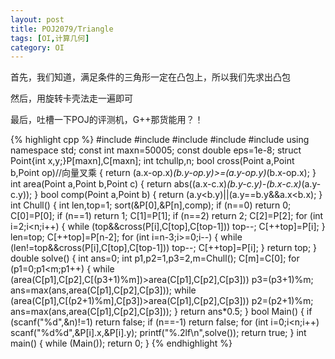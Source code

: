 ```yaml
---
layout: post
title: POJ2079/Triangle
tags: [OI,计算几何]
category: OI
---
```


首先，我们知道，满足条件的三角形一定在凸包上，所以我们先求出凸包

然后，用旋转卡壳法走一遍即可

最后，吐槽一下POJ的评测机，G++那货能用？！

{% highlight cpp %}
#include <iostream>
#include <cstdio>
#include <cstring>
#include <algorithm>
#include <cmath>
using namespace std;
const int maxn=50005;
const double eps=1e-8;
struct Point{int x,y;}P[maxn],C[maxn];
int tchullp,n;
bool cross(Point a,Point b,Point op)//向量叉乘
{
    return (a.x-op.x)*(b.y-op.y)>=(a.y-op.y)*(b.x-op.x);
}
int area(Point a,Point b,Point c)
{
    return abs((a.x-c.x)*(b.y-c.y)-(b.x-c.x)*(a.y-c.y));
}
bool comp(Point a,Point b)
{
    return (a.y<b.y)||(a.y==b.y&&a.x<b.x);
}
int Chull()
{
    int len,top=1;
    sort(&P[0],&P[n],comp);
    if (n==0) return 0;
        C[0]=P[0];
    if (n==1) return 1;
        C[1]=P[1];
    if (n==2) return 2;
        C[2]=P[2];
    for (int i=2;i<n;i++)
    {
        while (top&&cross(P[i],C[top],C[top-1]))
            top--;
        C[++top]=P[i];
    }
    len=top;
    C[++top]=P[n-2];
    for (int i=n-3;i>=0;i--)
    {
        while (len!=top&&cross(P[i],C[top],C[top-1]))
            top--;
        C[++top]=P[i];
    }
    return top;
}
double solve()
{
    int ans=0;
    int p1,p2=1,p3=2,m=Chull();
    C[m]=C[0];
    for (p1=0;p1<m;p1++)
    {
        while (area(C[p1],C[p2],C[(p3+1)%m])>area(C[p1],C[p2],C[p3]))
            p3=(p3+1)%m;
        ans=max(ans,area(C[p1],C[p2],C[p3]));
        while (area(C[p1],C[(p2+1)%m],C[p3])>area(C[p1],C[p2],C[p3]))
            p2=(p2+1)%m;
        ans=max(ans,area(C[p1],C[p2],C[p3]));
    }
    return ans*0.5;
}
bool Main()
{
    if (scanf("%d",&n)!=1)
        return false;
    if (n==-1)
        return false;
    for (int i=0;i<n;i++)
        scanf("%d%d",&P[i].x,&P[i].y);
    printf("%.2lf\n",solve());
    return true;
}
int main()
{
    while (Main());
    return 0;
}
{% endhighlight %}

